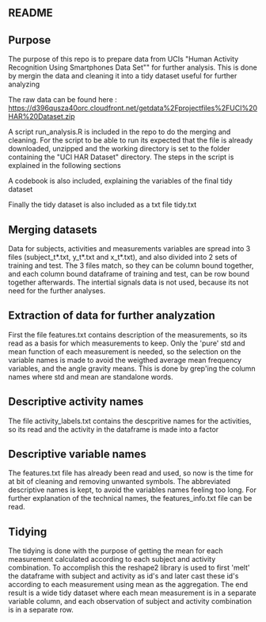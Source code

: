 README
---
Purpose
---
The purpose of this repo is to prepare data from UCIs "Human Activity Recognition Using Smartphones Data Set"" for further analysis. This is done by mergin the data and cleaning it into a tidy dataset useful for further analyzing

The raw data can be found here : https://d396qusza40orc.cloudfront.net/getdata%2Fprojectfiles%2FUCI%20HAR%20Dataset.zip

A script run_analysis.R is included in the repo to do the merging and cleaning.
For the script to be able to run its expected that the file is already downloaded, unzipped and the working directory is set to the folder containing the "UCI HAR Dataset" directory.
The steps in the script is explained in the following sections

A codebook is also included, explaining the variables of the final tidy dataset

Finally the tidy dataset is also included as a txt file tidy.txt

Merging datasets
---
Data for subjects, activities and measurements variables are spread into 3 files (subject_t*.txt, y_t*.txt and x_t*.txt), and also divided into 2 sets of training and test. The 3 files match, so they can be column bound together, and each column bound dataframe of training and test, can be row bound together afterwards. The intertial signals data is not used, because its not need for the further analyses.

Extraction of data for further analyzation
---
First the file features.txt contains description of the measurements, so its read as a basis for which measurements to keep. Only the 'pure' std and mean function of each measurement is needed, so the selection on the variable names is made to avoid the weigthed average mean frequency variables, and the angle gravity means. This is done by grep'ing the column names where std and mean are standalone words.

Descriptive activity names
---
The file activity_labels.txt contains the descpritive names for the activities, so its read and the activity in the dataframe is made into a factor

Descriptive variable names
---
The features.txt file has already been read and used, so now is the time for at bit of cleaning and removing unwanted symbols. The abbreviated descriptive names is kept, to avoid the variables names feeling too long. For further explanation of the technical names, the features_info.txt file can be read.

Tidying
---
The tidying is done with the purpose of getting the mean for each measurement calculated according to each subject and activity combination. To accomplish this the reshape2 library is used to first 'melt' the dataframe with subject and activity as id's and later cast these id's according to each measurement using mean as the aggregation. The end result is a wide tidy dataset where each mean measurement is in a separate variable column, and each observation of subject and activity combination is in a separate row.
